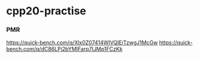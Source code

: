 # cpp20-practise
### PMR
https://quick-bench.com/q/Xlx0Z07414WIVQlEiTzwgJ1McGw
https://quick-bench.com/q/dC86LPj2bYMIFarp7IJMp1FCzKk
